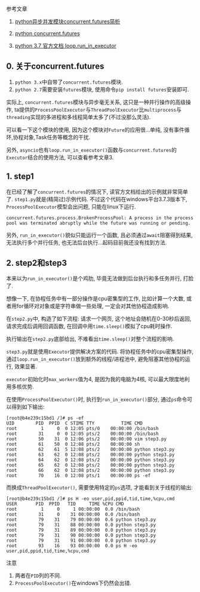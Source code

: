 参考文章

1. [python异步并发模块concurrent.futures简析](http://lovesoo.org/analysis-of-asynchronous-concurrent-python-module-concurrent-futures.html)

2. [python concurrent.futures](https://www.cnblogs.com/kangoroo/p/7628092.html)

3. [python 3.7 官方文档 loop.run_in_executor](https://docs.python.org/3/library/asyncio-eventloop.html#asyncio.loop.run_in_executor)

## 0. 关于concurrent.futures

1. `python 3.x`中自带了`concurrent.futures`模块.
2. `python 2.7`需要安装`futures`模块, 使用命令`pip install futures`安装即可.

实际上, `concurrent.futures`模块与异步毫无关系, 这只是一种并行操作的高级操作, ta提供的`ProcessPoolExecutor`与`ThreadPoolExecutor`比`multiprocess`与`threading`实现的多进程和多线程简单太多了(不过没那么灵活).

可以看一下这个模块的使用, 因为这个模块对`Future`的应用很...单纯, 没有事件循环,协程对象,Task任务等概念的干扰.

另外, `asyncio`也有`loop.run_in_executor()`函数与`concurrent.futures`的`Executor`结合的使用方法, 可以查看参考文章3. 

## 1. step1

在已经了解了`concurrent.futures`的情况下, 读官方文档给出的示例就非常简单了. `step1.py`就是(精简过)示例代码. 不过这个代码在windows平台3.7.3版本下, `ProcessPoolExecutor`模型会出问题, 只能在linux下运行.

```
concurrent.futures.process.BrokenProcessPool: A process in the process pool was terminated abruptly while the future was running or pending.
```

另外, `run_in_executor()`貌似只能运行一个函数, 且必须通过`await`阻塞得到结果, 无法执行多个并行任务, 也无法后台执行...起码目前我还没有找到方法.

## 2. step2和step3

本来以为`run_in_executor()`是个鸡肋, 毕竟无法做到后台执行和多任务并行, 打脸了.

想像一下, 在协程任务中有一部分操作是cpu密集型的工作, 比如计算一个大数, 或者用for循环对对象或是字符串做一些处理, 一定会对其他协程造成影响.

在`step2.py`中, 构造了如下流程: 请求一个网页, 这个地址会随机在0-30秒后返回, 请求完成后调用回调函数, 在回调中用`time.sleep()`模拟了cpu耗时操作. 

执行输出在`step2.py`底部给出, 不难看出`time.sleep()`对整个流程的影响.

`step3.py`就是使用`Executor`提供解决方案的代码. 将协程任务中的cpu密集型操作, 通过`loop.run_in_executor()`放到额外的线程/进程池中, 避免阻塞其他协程的运行, 效果显著.

`executor`初始化时`max_workers`值为4, 是因为我的电脑为4核, 可以最大限度地利用多核优势.

在使用`ProcessPoolExecutor()`时, 执行到`run_in_executor()`部分, 通过`ps`命令可以得到如下输出:

```
[root@b4e239c15bd1 /]# ps -ef
UID        PID  PPID  C STIME TTY          TIME CMD
root         1     0  0 12:05 pts/0    00:00:00 /bin/bash
root        31     0  0 12:05 pts/2    00:00:00 /bin/bash
root        50    31  0 12:06 pts/2    00:00:00 vim step3.py
root        61    50  0 12:08 pts/2    00:00:00 sh
root        62    61  5 12:08 pts/2    00:00:00 python step3.py
root        63    62  0 12:08 pts/2    00:00:00 python step3.py
root        64    62  0 12:08 pts/2    00:00:00 python step3.py
root        65    62  0 12:08 pts/2    00:00:00 python step3.py
root        66    62  0 12:08 pts/2    00:00:00 python step3.py
root        70    16  0 12:08 pts/1    00:00:00 ps -ef
```

而换成`ThreadPoolExecutor()`, 需要使用特定的`ps`选项, 才能看到关于线程的输出:

```
[root@b4e239c15bd1 /]# ps H -eo user,pid,ppid,tid,time,%cpu,cmd
USER       PID  PPID   TID     TIME %CPU CMD
root         1     0     1 00:00:00  0.0 /bin/bash
root        31     0    31 00:00:00  0.0 /bin/bash
root        79    31    79 00:00:00  0.6 python step3.py
root        79    31    88 00:00:00  0.0 python step3.py
root        79    31    89 00:00:00  0.0 python step3.py
root        79    31    90 00:00:00  0.0 python step3.py
root        79    31    91 00:00:00  0.0 python step3.py
root        93    16    93 00:00:00  0.0 ps H -eo user,pid,ppid,tid,time,%cpu,cmd
```

注意

1. 两者在`PID`列的不同.
2. `ProcessPoolExecutor()`在windows下仍然会出错.
